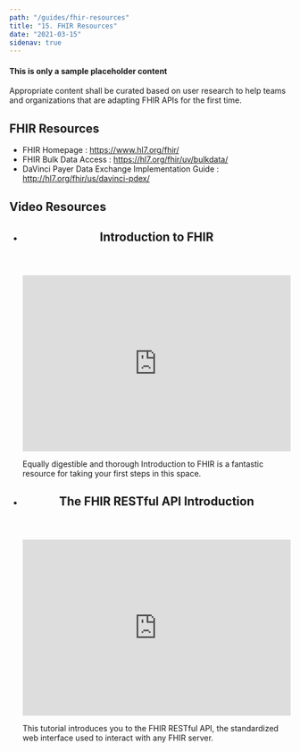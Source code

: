 ```yaml
---
path: "/guides/fhir-resources"
title: "15. FHIR Resources"
date: "2021-03-15"
sidenav: true
---
```


<div class="usa-alert usa-alert--warning">
  <div class="usa-alert__body">
    <h4 class="usa-alert__heading">This is only a sample placeholder content</h4>
    <p class="usa-alert__text">
        Appropriate content shall be curated based on user research to help teams and organizations 
        that are adapting FHIR APIs for the first time.
    </p>
  </div>
</div>

## FHIR Resources

- FHIR Homepage : https://www.hl7.org/fhir/
- FHIR Bulk Data Access : https://hl7.org/fhir/uv/bulkdata/
- DaVinci Payer Data Exchange Implementation Guide : http://hl7.org/fhir/us/davinci-pdex/

## Video Resources

<ul class="usa-card-group">

  <li class="tablet:grid-col-12 usa-card usa-card--header-first">
    <div class="usa-card__container">
      <header class="usa-card__header">
        <h2 class="usa-card__heading">Introduction to FHIR</h2>
      </header>
      <div class="usa-card__media">
        <div class="usa-card__img">
            <iframe width="100%" height="315"
            title="Introduction to FHIR"
            src="https://www.youtube.com/embed/YbQcJj1GqH0" 
            frameborder="0" 
            allow="accelerometer; autoplay; encrypted-media; gyroscope; picture-in-picture" 
            allowfullscreen></iframe>
        </div>
      </div>
      <div class="usa-card__body">
        <p>
            Equally digestible and thorough Introduction to FHIR is a fantastic resource for taking your first steps in this space.
        </p>
      </div>
    </div>
  </li>
    <li class="tablet:grid-col-12 usa-card usa-card--header-first">
    <div class="usa-card__container">
      <header class="usa-card__header">
        <h2 class="usa-card__heading">The FHIR RESTful API Introduction</h2>
      </header>
      <div class="usa-card__media">
        <div class="usa-card__img">
            <iframe width="100%" height="315"
            title="The FHIR RESTful API Introduction"
            src="https://www.youtube.com/embed/ZQpS-2lSa9A" 
            frameborder="0" 
            allow="accelerometer; autoplay; encrypted-media; gyroscope; picture-in-picture" 
            allowfullscreen></iframe>
        </div>
      </div>
      <div class="usa-card__body">
        <p>
            This tutorial introduces you to the FHIR RESTful API, the standardized web interface used to interact with any FHIR server. 
        </p>
      </div>
    </div>
  </li>
</ul>
